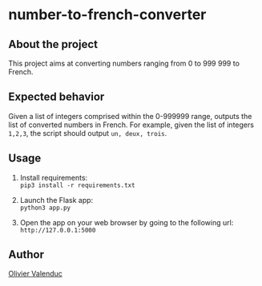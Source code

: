 # number-to-french-converter
## About the project
This project aims at converting numbers ranging from 0 to 999 999 to French.

## Expected behavior
Given a list of integers comprised within the 0-999999 range, outputs the list of converted numbers in French.
For example, given the list of integers `1,2,3`, the script should output `un, deux, trois`.

## Usage
1. Install requirements:\
`pip3 install -r requirements.txt`

2. Launch the Flask app:\
`python3 app.py`

3. Open the app on your web browser by going to the following url: `http://127.0.0.1:5000`

## Author
[Olivier Valenduc](https://github.com/oli2v)